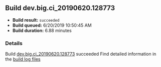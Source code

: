 ## Build dev.big.ci_20190620.128773
- **Build result:** `succeeded`
- **Build queued:** 6/20/2019 10:50:45 AM
- **Build duration:** 6.88 minutes
### Details
Build [dev.big.ci_20190620.128773](https://winappstudio.visualstudio.com/web/build.aspx?pcguid=a4ef43be-68ce-4195-a619-079b4d9834c2&builduri=vstfs%3a%2f%2f%2fBuild%2fBuild%2f28773) succeeded
Find detailed information in the [build log files](https://uwpctdiags.blob.core.windows.net/buildlogs/dev.big.ci_20190620.128773_logs.zip)
